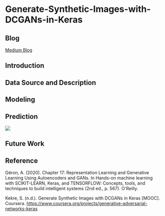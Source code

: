 # Generate-Synthetic-Images-with-DCGANs-in-Keras

## Blog

[Medium Blog]()

## Introduction

## Data Source and Description

## Modeling

## Prediction

<img src = '../main/Data & Images/dcgan_demo.gif'>

## Future Work

## Reference

Géron, A. (2020). Chapter 17: Representation Learning and Generative Learning Using Autoencoders and GANs. In Hands-on machine learning with SCIKIT-LEARN, Keras, and TENSORFLOW: Concepts, tools, and techniques to build intelligent systems (2nd ed., p. 567). O'Reilly. 

Kekre, S. (n.d.). Generate Synthetic Images with DCGANs in Keras [MOOC]. Coursera. https://www.coursera.org/projects/generative-adversarial-networks-keras
